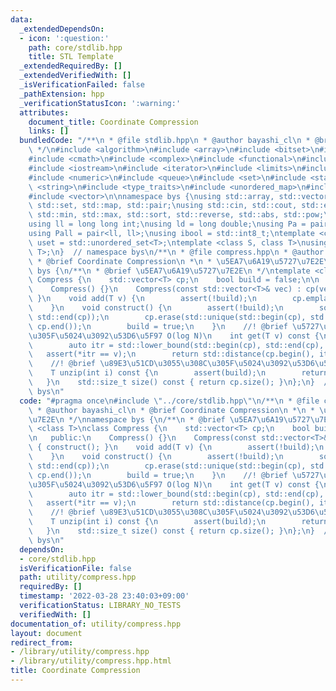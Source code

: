 ```yaml
---
data:
  _extendedDependsOn:
  - icon: ':question:'
    path: core/stdlib.hpp
    title: STL Template
  _extendedRequiredBy: []
  _extendedVerifiedWith: []
  _isVerificationFailed: false
  _pathExtension: hpp
  _verificationStatusIcon: ':warning:'
  attributes:
    document_title: Coordinate Compression
    links: []
  bundledCode: "/**\n * @file stdlib.hpp\n * @author bayashi_cl\n * @brief STL Template\n\
    \ */\n#include <algorithm>\n#include <array>\n#include <bitset>\n#include <cassert>\n\
    #include <cmath>\n#include <complex>\n#include <functional>\n#include <iomanip>\n\
    #include <iostream>\n#include <iterator>\n#include <limits>\n#include <map>\n\
    #include <numeric>\n#include <queue>\n#include <set>\n#include <stack>\n#include\
    \ <string>\n#include <type_traits>\n#include <unordered_map>\n#include <unordered_set>\n\
    #include <vector>\n\nnamespace bys {\nusing std::array, std::vector, std::string,\
    \ std::set, std::map, std::pair;\nusing std::cin, std::cout, std::endl;\nusing\
    \ std::min, std::max, std::sort, std::reverse, std::abs, std::pow;\n\n// alias\n\
    using ll = long long int;\nusing ld = long double;\nusing Pa = pair<int, int>;\n\
    using Pall = pair<ll, ll>;\nusing ibool = std::int8_t;\ntemplate <class T>\nusing\
    \ uset = std::unordered_set<T>;\ntemplate <class S, class T>\nusing umap = std::unordered_map<S,\
    \ T>;\n}  // namespace bys\n/**\n * @file compress.hpp\n * @author bayashi_cl\n\
    \ * @brief Coordinate Compression\n *\n * \u5EA7\u6A19\u5727\u7E2E\n */\nnamespace\
    \ bys {\n/**\n * @brief \u5EA7\u6A19\u5727\u7E2E\n */\ntemplate <class T>\nclass\
    \ Compress {\n    std::vector<T> cp;\n    bool build = false;\n\n   public:\n\
    \    Compress() {}\n    Compress(const std::vector<T>& vec) : cp(vec) { construct();\
    \ }\n    void add(T v) {\n        assert(!build);\n        cp.emplace_back(v);\n\
    \    }\n    void construct() {\n        assert(!build);\n        sort(std::begin(cp),\
    \ std::end(cp));\n        cp.erase(std::unique(std::begin(cp), std::end(cp)),\
    \ cp.end());\n        build = true;\n    }\n    //! @brief \u5727\u7E2E\u3055\u308C\
    \u305F\u5024\u3092\u53D6\u5F97 O(log N)\n    int get(T v) const {\n        assert(build);\n\
    \        auto itr = std::lower_bound(std::begin(cp), std::end(cp), v);\n     \
    \   assert(*itr == v);\n        return std::distance(cp.begin(), itr);\n    }\n\
    \    //! @brief \u89E3\u51CD\u3055\u308C\u305F\u5024\u3092\u53D6\u5F97 O(1)\n\
    \    T unzip(int i) const {\n        assert(build);\n        return cp[i];\n \
    \   }\n    std::size_t size() const { return cp.size(); }\n};\n}  // namespace\
    \ bys\n"
  code: "#pragma once\n#include \"../core/stdlib.hpp\"\n/**\n * @file compress.hpp\n\
    \ * @author bayashi_cl\n * @brief Coordinate Compression\n *\n * \u5EA7\u6A19\u5727\
    \u7E2E\n */\nnamespace bys {\n/**\n * @brief \u5EA7\u6A19\u5727\u7E2E\n */\ntemplate\
    \ <class T>\nclass Compress {\n    std::vector<T> cp;\n    bool build = false;\n\
    \n   public:\n    Compress() {}\n    Compress(const std::vector<T>& vec) : cp(vec)\
    \ { construct(); }\n    void add(T v) {\n        assert(!build);\n        cp.emplace_back(v);\n\
    \    }\n    void construct() {\n        assert(!build);\n        sort(std::begin(cp),\
    \ std::end(cp));\n        cp.erase(std::unique(std::begin(cp), std::end(cp)),\
    \ cp.end());\n        build = true;\n    }\n    //! @brief \u5727\u7E2E\u3055\u308C\
    \u305F\u5024\u3092\u53D6\u5F97 O(log N)\n    int get(T v) const {\n        assert(build);\n\
    \        auto itr = std::lower_bound(std::begin(cp), std::end(cp), v);\n     \
    \   assert(*itr == v);\n        return std::distance(cp.begin(), itr);\n    }\n\
    \    //! @brief \u89E3\u51CD\u3055\u308C\u305F\u5024\u3092\u53D6\u5F97 O(1)\n\
    \    T unzip(int i) const {\n        assert(build);\n        return cp[i];\n \
    \   }\n    std::size_t size() const { return cp.size(); }\n};\n}  // namespace\
    \ bys\n"
  dependsOn:
  - core/stdlib.hpp
  isVerificationFile: false
  path: utility/compress.hpp
  requiredBy: []
  timestamp: '2022-03-28 23:40:03+09:00'
  verificationStatus: LIBRARY_NO_TESTS
  verifiedWith: []
documentation_of: utility/compress.hpp
layout: document
redirect_from:
- /library/utility/compress.hpp
- /library/utility/compress.hpp.html
title: Coordinate Compression
---
```

